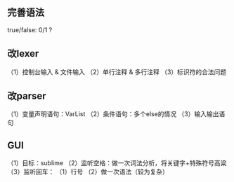 ## 完善语法

true/false: 0/1 ?

## 改lexer
（1）控制台输入 & 文件输入
（2）单行注释 & 多行注释
（3）标识符的合法问题

## 改parser
（1）变量声明语句：VarList
（2）条件语句：多个else的情况
（3）输入输出语句

## GUI
（1）目标：sublime
（2）监听空格：做一次词法分析，将关键字+特殊符号高粱
（3）监听回车：
    （1）行号
    （2）做一次语法（较为复杂）